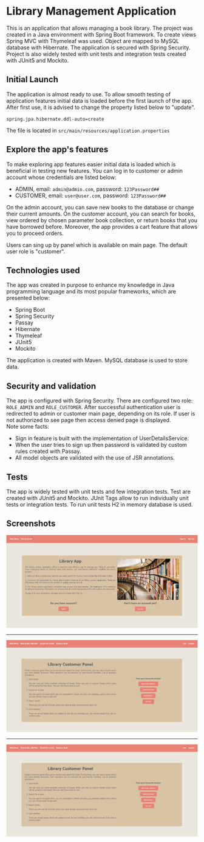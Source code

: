 # Library Management Application

This is an application that allows managing a book library. The project was created in a Java environment with Spring Boot framework. To create views Spring MVC with Thymeleaf was used. Object are mapped to MySQL database with Hibernate. The application is secured with Spring Security. Project is also widely tested with unit tests and integration tests created with JUnit5 and Mockito.

## Initial Launch
The application is almost ready to use. To allow smooth testing of application features initial data is loaded before the first launch of the app. After first use, it is advised to change the property listed below to "update".
```
spring.jpa.hibernate.ddl-auto=create
```
The file is located in ```src/main/resources/application.properties```
## Explore the app's features
To make exploring app features easier initial data is loaded which is beneficial in testing new features. You can log in to customer or admin account whose credentials are listed below:
- ADMIN, email: ```admin@admin.com```, password: ```123Password##```
- CUSTOMER, email: ```user@user.com```, password: ```123Password##```

On the admin account, you can save new books to the database or change their current amounts. On the customer account, you can search for books, view ordered by chosen parameter book collection, or return books that you have borrowed before. Moreover, the app provides a cart feature that allows you to proceed orders.

Users can sing up by panel which is available on main page. The default user role is "customer".
## Technologies used
The app was created in purpose to enhance my knowledge in Java programming language and its most popular frameworks, which are presented below:
- Spring Boot
- Spring Security
- Passay
- Hibernate
- Thymeleaf
- JUnit5
- Mockito

The application is created with Maven. MySQL database is used to store data.
## Security and validation
The app is configured with Spring Security. There are configured two role: ```ROLE_ADMIN``` and ```ROLE_CUSTOMER```.
After successful authentication user is redirected to admin or customer main page, depending on its role. If user is not authorized to see page then access denied page is displayed. \
Note some facts:
- Sign in feature is built with the implementation of UserDetailsService.
- When the user tries to sign up then password is validated by custom rules created with Passay.
- All model objects are validated with the use of JSR annotations.

## Tests
The app is widely tested with unit tests and few integration tests. Test are created with JUnit5 and Mockito. JUnit Tags allow to run individually unit tests or integration tests. To run unit tests H2 in memory database is used.

## Screenshots
![Main page](./screenshots/main_panel.png)
- - - -
![Customer main panel](./screenshots/customer_panel.png)
- - - -
![Admin main panel](./screenshots/customer_panel.png)